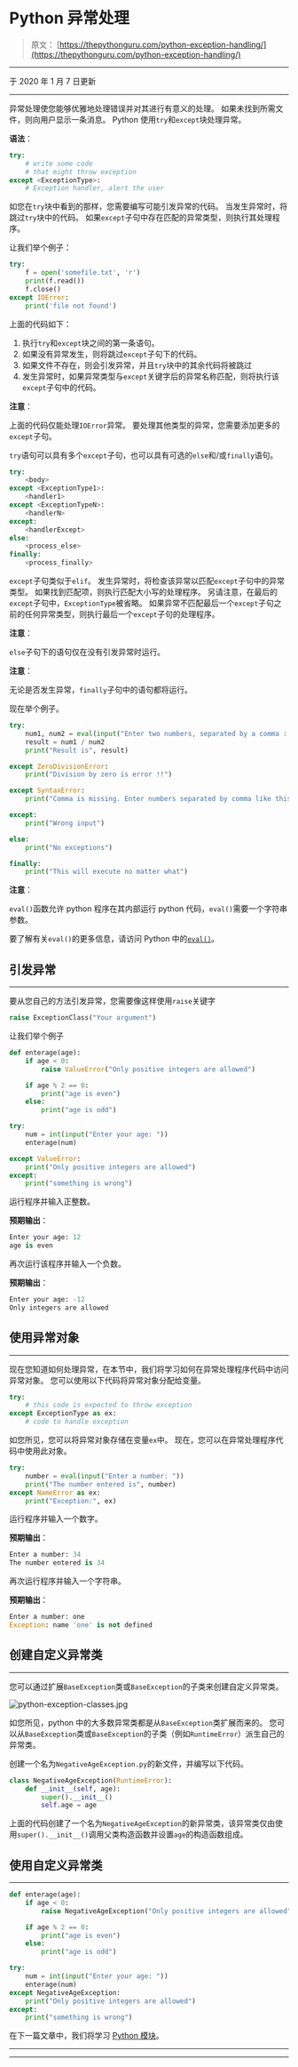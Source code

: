 # Python 异常处理

> 原文： [https://thepythonguru.com/python-exception-handling/](https://thepythonguru.com/python-exception-handling/)

* * *

于 2020 年 1 月 7 日更新

* * *

异常处理使您能够优雅地处理错误并对其进行有意义的处理。 如果未找到所需文件，则向用户显示一条消息。 Python 使用`try`和`except`块处理异常。

**语法**：

```py
try:
    # write some code 
    # that might throw exception
except <ExceptionType>: 
    # Exception handler, alert the user

```

如您在`try`块中看到的那样，您需要编写可能引发异常的代码。 当发生异常时，将跳过`try`块中的代码。 如果`except`子句中存在匹配的异常类型，则执行其处理程序。

让我们举个例子：

```py
try:
    f = open('somefile.txt', 'r')
    print(f.read())
    f.close()
except IOError:
    print('file not found')

```

上面的代码如下：

1.  执行`try`和`except`块之间的第一条语句。
2.  如果没有异常发生，则将跳过`except`子句下的代码。
3.  如果文件不存在，则会引发异常，并且`try`块中的其余代码将被跳过
4.  发生异常时，如果异常类型与`except`关键字后的异常名称匹配，则将执行该`except`子句中的代码。

**注意**：

上面的代码仅能处理`IOError`异常。 要处理其他类型的异常，您需要添加更多的`except`子句。

`try`语句可以具有多个`except`子句，也可以具有可选的`else`和/或`finally`语句。

```py
try:
    <body>
except <ExceptionType1>:
    <handler1>
except <ExceptionTypeN>:
    <handlerN>
except:
    <handlerExcept>
else:
    <process_else>
finally:
    <process_finally>

```

`except`子句类似于`elif`。 发生异常时，将检查该异常以匹配`except`子句中的异常类型。 如果找到匹配项，则执行匹配大小写的处理程序。 另请注意，在最后的`except`子句中，`ExceptionType`被省略。 如果异常不匹配最后一个`except`子句之前的任何异常类型，则执行最后一个`except`子句的处理程序。

**注意**：

`else`子句下的语句仅在没有引发异常时运行。

**注意**：

无论是否发生异常，`finally`子句中的语句都将运行。

现在举个例子。

```py
try:
    num1, num2 = eval(input("Enter two numbers, separated by a comma : "))
    result = num1 / num2
    print("Result is", result)

except ZeroDivisionError:
    print("Division by zero is error !!")

except SyntaxError:
    print("Comma is missing. Enter numbers separated by comma like this 1, 2")

except:
    print("Wrong input")

else:
    print("No exceptions")

finally:
    print("This will execute no matter what")

```

**注意**：

`eval()`函数允许 python 程序在其内部运行 python 代码，`eval()`需要一个字符串参数。

要了解有关`eval()`的更多信息，请访问 Python 中的[`eval()`](/python-builtin-functions/eval/)。

## 引发异常

* * *

要从您自己的方法引发异常，您需要像这样使用`raise`关键字

```py
raise ExceptionClass("Your argument")

```

让我们举个例子

```py
def enterage(age):
    if age < 0:
        raise ValueError("Only positive integers are allowed")

    if age % 2 == 0:
        print("age is even")
    else:
        print("age is odd")

try:
    num = int(input("Enter your age: "))
    enterage(num)

except ValueError:
    print("Only positive integers are allowed")
except:
    print("something is wrong")

```

运行程序并输入正整数。

**预期输出**：

```py
Enter your age: 12
age is even

```

再次运行该程序并输入一个负数。

**预期输出**：

```py
Enter your age: -12
Only integers are allowed

```

## 使用异常对象

* * *

现在您知道如何处理异常，在本节中，我们将学习如何在异常处理程序代码中访问异常对象。 您可以使用以下代码将异常对象分配给变量。

```py
try:
    # this code is expected to throw exception
except ExceptionType as ex:
    # code to handle exception

```

如您所见，您可以将异常对象存储在变量`ex`中。 现在，您可以在异常处理程序代码中使用此对象。

```py
try:
    number = eval(input("Enter a number: "))
    print("The number entered is", number)
except NameError as ex:
    print("Exception:", ex)

```

运行程序并输入一个数字。

**预期输出**：

```py
Enter a number: 34
The number entered is 34

```

再次运行程序并输入一个字符串。

**预期输出**：

```py
Enter a number: one
Exception: name 'one' is not defined

```

## 创建自定义异常类

* * *

您可以通过扩展`BaseException`类或`BaseException`的子类来创建自定义异常类。

![python-exception-classes.jpg](img/72eeb7f2bbb92ad38bfff7f133d3c3cc.png)

如您所见，python 中的大多数异常类都是从`BaseException`类扩展而来的。 您可以从`BaseException`类或`BaseException`的子类（例如`RuntimeError`）派生自己的异常类。

创建一个名为`NegativeAgeException.py`的新文件，并编写以下代码。

```py
class NegativeAgeException(RuntimeError):
    def __init__(self, age):
        super().__init__()
        self.age = age

```

上面的代码创建了一个名为`NegativeAgeException`的新异常类，该异常类仅由使用`super().__init__()`调用父类构造函数并设置`age`的构造函数组成。

## 使用自定义异常类

* * *

```py
def enterage(age):
    if age < 0:
        raise NegativeAgeException("Only positive integers are allowed")

    if age % 2 == 0:
        print("age is even")
    else:
        print("age is odd")

try:
    num = int(input("Enter your age: "))
    enterage(num)
except NegativeAgeException:
    print("Only positive integers are allowed")
except:
    print("something is wrong")

```

在下一篇文章中，我们将学习 [Python 模块](/python-modules/)。

* * *

* * *
